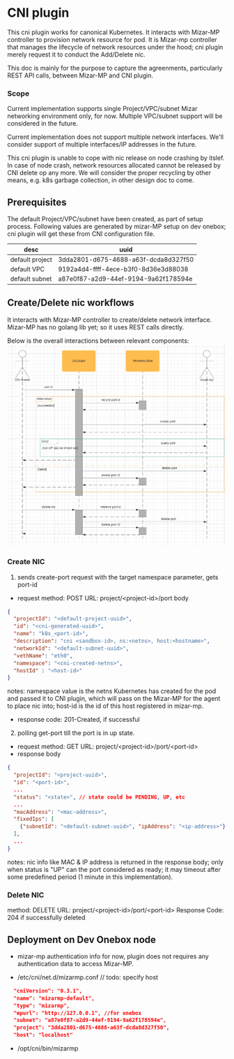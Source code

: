 # CNI plugin
This cni plugin works for canonical Kubernetes. It interacts with Mizar-MP controller to provision network resource for pod. It is Mizar-mp controller that manages the lifecycle of network resources under the hood; cni plugin merely request it to conduct the Add/Delete nic.

This doc is mainly for the purpose to capture the agreenments, particularly REST API calls, between Mizar-MP and CNI plugin.

### Scope
Current implementation supports single Project/VPC/subnet Mizar networking environment only, for now. Multiple VPC/subnet support will be considered in the future. 

Current implementation does not support multiple network interfaces. We'll consider support of multiple interfaces/IP addresses in the future.

This cni plugin is unable to cope with nic release on node crashing by itslef. In case of node crash, network resources allocated cannot be released by CNI delete op any more. We will consider the proper recycling by other means, e.g. k8s garbage collection, in other design doc to come. 


## Prerequisites
The default Project/VPC/subnet have been created, as part of setup process. Following values are generated by mizar-MP setup on dev onebox; cni plugin will get these from CNI configuration file.

| desc | uuid |
| --- | --- | 
| default project | 3dda2801-d675-4688-a63f-dcda8d327f50 |
| default VPC | 9192a4d4-ffff-4ece-b3f0-8d36e3d88038 | 
| default subnet | a87e0f87-a2d9-44ef-9194-9a62f178594e |

## Create/Delete nic workflows
It interacts with Mizar-MP controller to create/delete network interface. Mizar-MP has no golang lib yet; so it uses REST calls directly.

Below is the overall interactions between relevant components: ![Sequence Diagram](mizar-mp-cniplugin-seq.png)

### Create NIC
1. sends create-port request with the target namespace parameter, gets port-id
* request
method: POST
URL: project/\<project-id\>/port
body
```json
{
  "projectId": "<default-project-uuid>",
  "id": "<cni-generated-uuid>",
  "name": "k8s_<port-id>",
  "description": "cni <sandbox-id>, ns:<netns>, host:<hostname>",
  "networkId": "<default-subnet-uuid>",
  "vethName": "eth0",
  "namespace": "<cni-created-netns>",
  "hostId" : "<host-id>"
}
```
notes: namespace value is the netns Kubernetes has created for the pod and passed it to CNI plugin, which will pass on the Mizar-MP for the agent to place nic into; host-id is the id of this host registered in mizar-mp. 
* response
code: 201-Created, if successful

2. polling get-port till the port is in up state.
* request
method: GET
URL: project/\<project-id\>/port/\<port-id\>
* response
body
```json
{
  "projectId": "<project-uuid>",
  "id": "<port-id>",
  ...
  "status": "<state>", // state could be PENDING, UP, etc
  ...
  "macAddress": "<mac-address>",
  "fixedIps": [
    {"subnetId": "<default-subnet-uuid>", "ipAddress": "<ip-address>"}
  ],
  ... 
}
```
notes:
nic info like MAC & IP address is returned in the response body;
only when status is "UP" can the port considered as ready; it may timeout after some predefined period (1 minute in this implementation).  

### Delete NIC
method: DELETE
URL: project/\<project-id\>/port/\<port-id\>
Response Code: 204 if successfully deleted

## Deployment on Dev Onebox node
* mizar-mp authentication info
for now, plugin does not requires any authentication data to access Mizar-MP.

* /etc/cni/net.d/mizarmp.conf
// todo: specify host
```json
  "cniVersion": "0.3.1",
  "name": "mizarmp-default",
  "type": "mizarmp",
  "mpurl": "http://127.0.0.1", //for onebox
  "subnet": "a87e0f87-a2d9-44ef-9194-9a62f178594e",
  "project": "3dda2801-d675-4688-a63f-dcda8d327f50",
  "host": "localhost"
```

* /opt/cni/bin/mizarmp
